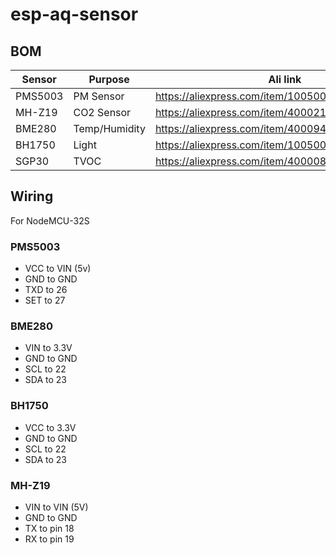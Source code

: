 # esp-aq-sensor


## BOM
| Sensor  | Purpose       | Ali link                                          | Docs                                              |
|---------|---------------|---------------------------------------------------|---------------------------------------------------|
| PMS5003 | PM Sensor     | https://aliexpress.com/item/1005001793669306.html | https://esphome.io/components/sensor/pmsx003.html |
| MH-Z19  | CO2 Sensor    | https://aliexpress.com/item/4000212024923.html    | https://esphome.io/components/sensor/mhz19.html   |
| BME280  | Temp/Humidity | https://aliexpress.com/item/4000943231922.html    | https://esphome.io/components/sensor/bme280.html  |
| BH1750  | Light         | https://aliexpress.com/item/1005001944148809.html | https://esphome.io/components/sensor/bh1750.html  |
| SGP30   | TVOC          | https://aliexpress.com/item/4000080488619.html | https://esphome.io/components/sensor/sgp30.html      |

## Wiring
For NodeMCU-32S 

### PMS5003
- VCC to VIN (5v)
- GND to GND
- TXD to 26
- SET to 27

### BME280
- VIN to 3.3V
- GND to GND
- SCL to 22
- SDA to 23

### BH1750
- VCC to 3.3V
- GND to GND
- SCL to 22
- SDA to 23


### MH-Z19
 - VIN to VIN (5V)
 - GND to GND
 - TX to pin 18
 - RX to pin 19
 
 
